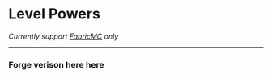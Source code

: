 # Level Powers
*Currently support [FabricMC](https://fabricmc.net) only*

-----

### Forge verison here here


